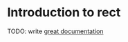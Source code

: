 # Introduction to rect

TODO: write [great documentation](http://jacobian.org/writing/great-documentation/what-to-write/)
